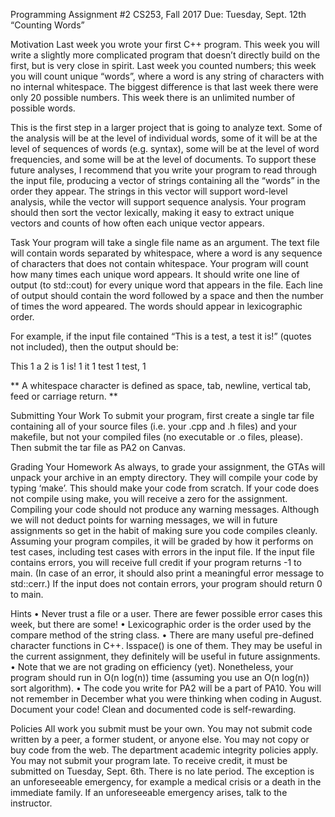Programming Assignment #2
CS253, Fall 2017
Due: Tuesday, Sept. 12th
“Counting Words”

Motivation
Last week you wrote your first C++ program. This week you will write a slightly more
complicated program that doesn’t directly build on the first, but is very close in spirit. Last week
you counted numbers; this week you will count unique “words”, where a word is any string of
characters with no internal whitespace. The biggest difference is that last week there were only
20 possible numbers. This week there is an unlimited number of possible words.

This is the first step in a larger project that is going to analyze text. Some of the analysis will be at
the level of individual words, some of it will be at the level of sequences of words (e.g. syntax),
some will be at the level of word frequencies, and some will be at the level of documents. To
support these future analyses, I recommend that you write your program to read through the input
file, producing a vector of strings containing all the “words” in the order they appear. The strings
in this vector will support word-level analysis, while the vector will support sequence analysis.
Your program should then sort the vector lexically, making it easy to extract unique vectors and
counts of how often each unique vector appears.

Task
Your program will take a single file name as an argument. The text file will contain words
separated by whitespace, where a word is any sequence of characters that does not contain
whitespace. Your program will count how many times each unique word appears. It should write
one line of output (to std::cout) for every unique word that appears in the file. Each line of output
should contain the word followed by a space and then the number of times the word appeared.
The words should appear in lexicographic order.

For example, if the input file contained “This is a test, a test it is!” (quotes not included), then the
output should be:

This 1
a 2
is 1
is! 1
it 1
test 1
test, 1

 ** A whitespace character is defined as space, tab, newline, vertical tab, feed or carriage return. **

Submitting Your Work
To submit your program, first create a single tar file containing all of your source files (i.e. your
.cpp and .h files) and your makefile, but not your compiled files (no executable or .o files,
please). Then submit the tar file as PA2 on Canvas.

Grading Your Homework
As always, to grade your assignment, the GTAs will unpack your archive in an empty directory.
They will compile your code by typing ‘make’. This should make your code from scratch. If your
code does not compile using make, you will receive a zero for the assignment. Compiling your
code should not produce any warning messages. Although we will not deduct points for warning
messages, we will in future assignments so get in the habit of making sure you code compiles
cleanly. Assuming your program compiles, it will be graded by how it performs on test cases,
including test cases with errors in the input file. If the input file contains errors, you will receive
full credit if your program returns -1 to main. (In case of an error, it should also print a
meaningful error message to std::cerr.) If the input does not contain errors, your program should
return 0 to main.

Hints
• Never trust a file or a user. There are fewer possible error cases this week, but there are
some!
• Lexicographic order is the order used by the compare method of the string class.
• There are many useful pre-defined character functions in C++. Isspace() is one of them. They may be useful in the current assignment, they definitely will be useful in future
assignments.
• Note that we are not grading on efficiency (yet). Nonetheless, your program should run in
O(n log(n)) time (assuming you use an O(n log(n)) sort algorithm).
• The code you write for PA2 will be a part of PA10. You will not remember in December
what you were thinking when coding in August. Document your code! Clean and
documented code is self-rewarding.

Policies
All work you submit must be your own. You may not submit code written by a peer, a former
student, or anyone else. You may not copy or buy code from the web. The department academic
integrity policies apply.
You may not submit your program late. To receive credit, it must be submitted on Tuesday, Sept.
6th. There is no late period. The exception is an unforeseeable emergency, for example a medical
crisis or a death in the immediate family. If an unforeseeable emergency arises, talk to the
instructor.
